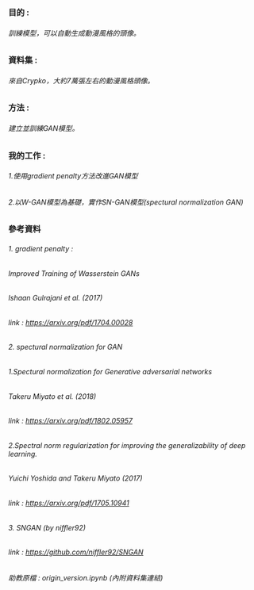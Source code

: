 ### 目的 :
###### 訓練模型，可以自動生成動漫風格的頭像。

### 資料集 : 
###### 來自Crypko，大約7萬張左右的動漫風格頭像。

### 方法 : 
###### 建立並訓練GAN模型。

### 我的工作 :
###### 1.使用gradient penalty方法改進GAN模型
###### 2.以W-GAN模型為基礎，實作SN-GAN模型(spectural normalization GAN)

### 參考資料
###### 1. gradient penalty : 
######    Improved Training of Wasserstein GANs
######    Ishaan Gulrajani et al. (2017)
######    link : https://arxiv.org/pdf/1704.00028
###### 2. spectural normalization for GAN
######    1.Spectural normalization for Generative adversarial networks
######    Takeru Miyato et al. (2018)
######    link : https://arxiv.org/pdf/1802.05957
######    2.Spectral norm regularization for improving the generalizability of deep learning.
######    Yuichi Yoshida and Takeru Miyato (2017)
######    link : https://arxiv.org/pdf/1705.10941
###### 3. SNGAN (by niffler92)
######    link : https://github.com/niffler92/SNGAN

###### 助教原檔 : origin_version.ipynb (內附資料集連結)
